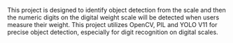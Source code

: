 This project is designed to identify object detection from the scale and then the numeric digits on the digital weight scale will be detected when users measure their weight. This project utilizes OpenCV, PIL and YOLO V11 for precise object detection, especially for digit recognition on digital scales.
